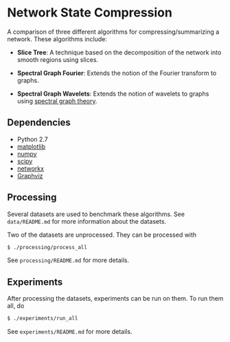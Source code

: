 # Network State Compression

A comparison of three different algorithms for compressing/summarizing a
network. These algorithms include:

 * **Slice Tree**: A technique based on the decomposition of the network into
   smooth regions using slices.

 * **Spectral Graph Fourier**: Extends the notion of the Fourier transform to
   graphs.

 * **Spectral Graph Wavelets**: Extends the notion of wavelets to graphs using
   [spectral graph theory][sgt].

[sgt]: http://en.wikipedia.org/wiki/Spectral_graph_theory

## Dependencies

 * Python 2.7
 * [matplotlib](http://matplotlib.org/)
 * [numpy](http://matplotlib.org/)
 * [scipy](http://www.scipy.org/)
 * [networkx](https://networkx.github.io/)
 * [Graphviz](http://www.graphviz.org/)

## Processing

Several datasets are used to benchmark these algorithms. See `data/README.md`
for more information about the datasets.

Two of the datasets are unprocessed. They can be processed with
```bash
$ ./processing/process_all
```

See `processing/README.md` for more details.

## Experiments

After processing the datasets, experiments can be run on them. To run them all,
do
```bash
$ ./experiments/run_all
```

See `experiments/README.md` for more details.
